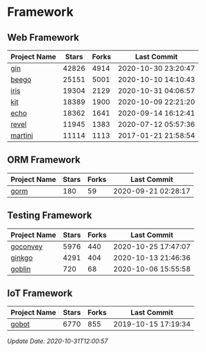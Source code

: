 # Framework

## Web Framework
| Project Name | Stars | Forks | Last Commit |
| ------------ | ----- | ----- | ----------- |
| [gin](https://github.com/gin-gonic/gin) | 42826 | 4914 | 2020-10-30 23:20:47 |
| [beego](https://github.com/astaxie/beego) | 25151 | 5001 | 2020-10-10 14:10:43 |
| [iris](https://github.com/kataras/iris) | 19304 | 2129 | 2020-10-31 04:06:57 |
| [kit](https://github.com/go-kit/kit) | 18389 | 1900 | 2020-10-09 22:21:20 |
| [echo](https://github.com/labstack/echo) | 18362 | 1641 | 2020-09-14 16:12:41 |
| [revel](https://github.com/revel/revel) | 11945 | 1383 | 2020-07-12 05:57:36 |
| [martini](https://github.com/go-martini/martini) | 11114 | 1113 | 2017-01-21 21:58:54 |

## ORM Framework
| Project Name | Stars | Forks | Last Commit |
| ------------ | ----- | ----- | ----------- |
| [gorm](https://github.com/jinzhu/gorm) | 180 | 59 | 2020-09-21 02:28:17 |

## Testing Framework
| Project Name | Stars | Forks | Last Commit |
| ------------ | ----- | ----- | ----------- |
| [goconvey](https://github.com/smartystreets/goconvey) | 5976 | 440 | 2020-10-25 17:47:07 |
| [ginkgo](https://github.com/onsi/ginkgo) | 4291 | 404 | 2020-10-13 21:46:36 |
| [goblin](https://github.com/franela/goblin) | 720 | 68 | 2020-10-06 15:55:58 |

## IoT Framework
| Project Name | Stars | Forks | Last Commit |
| ------------ | ----- | ----- | ----------- |
| [gobot](https://github.com/hybridgroup/gobot) | 6770 | 855 | 2019-10-15 17:19:34 |

*Update Date: 2020-10-31T12:00:57*